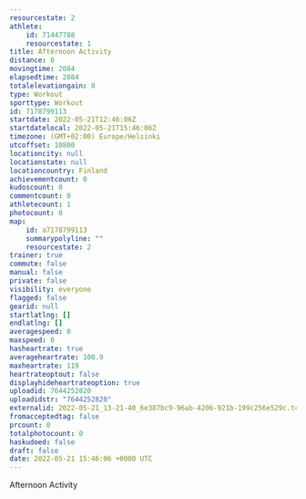 ```yaml
---
resourcestate: 2
athlete:
    id: 71447788
    resourcestate: 1
title: Afternoon Activity
distance: 0
movingtime: 2084
elapsedtime: 2084
totalelevationgain: 0
type: Workout
sporttype: Workout
id: 7178799113
startdate: 2022-05-21T12:46:06Z
startdatelocal: 2022-05-21T15:46:06Z
timezone: (GMT+02:00) Europe/Helsinki
utcoffset: 10800
locationcity: null
locationstate: null
locationcountry: Finland
achievementcount: 0
kudoscount: 0
commentcount: 0
athletecount: 1
photocount: 0
map:
    id: a7178799113
    summarypolyline: ""
    resourcestate: 2
trainer: true
commute: false
manual: false
private: false
visibility: everyone
flagged: false
gearid: null
startlatlng: []
endlatlng: []
averagespeed: 0
maxspeed: 0
hasheartrate: true
averageheartrate: 100.9
maxheartrate: 119
heartrateoptout: false
displayhideheartrateoption: true
uploadid: 7644252820
uploadidstr: "7644252820"
externalid: 2022-05-21_13-21-40_6e387bc9-96ab-4206-921b-199c256e529c.tcx
fromacceptedtag: false
prcount: 0
totalphotocount: 0
haskudoed: false
draft: false
date: 2022-05-21 15:46:06 +0000 UTC
---
```

Afternoon Activity